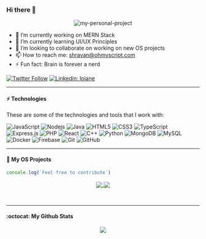 ### Hi there 👋

<p align="center">
  <img src="https://github-readme-quotes.herokuapp.com/quote?&theme=gotham" alt="my-personal-project"/>
</p>

- 🔭 I’m currently working on MERN Stack
- 🌱 I’m currently learning UI/UX Principles
- 👯 I’m looking to collaborate on working on new OS projects
- 📫 How to reach me: shravan@ohmyscript.com
- ⚡ Fun fact: Brain is forever a nerd

[![Twitter Follow](https://img.shields.io/twitter/follow/imshravankb?style=social)](https://twitter.com/imshravankb)
[![Linkedin: loiane](https://img.shields.io/badge/-Linkedin-blue?style=flat-square&logo=Linkedin&logoColor=white&link=www.linkedin.com/in/shravankb)](https://www.linkedin.com/in/shravankb/)

---
#### ⚡ Technologies

These are some of the technologies and tools that I work with:

![JavaScript](https://img.shields.io/badge/-JavaScript-black?style=flat-square&logo=javascript)
![Nodejs](https://img.shields.io/badge/-Nodejs-339933?style=flat-square&logo=Node.js&logoColor=white)
![Java](https://img.shields.io/badge/-Java-007396?style=flat-square&logo=java)
![HTML5](https://img.shields.io/badge/-HTML5-E34F26?style=flat-square&logo=html5&logoColor=white)
![CSS3](https://img.shields.io/badge/-CSS3-1572B6?style=flat-square&logo=css3)
![TypeScript](https://img.shields.io/badge/-TypeScript-007ACC?style=flat-square&logo=typescript)
![Express.js](https://img.shields.io/badge/-Express.js-yellow?style=flat-square&logo=Node.js&logoColor=black)
![PHP](https://img.shields.io/badge/-PHP-787CB5?style=flat-square&logo=PHP&logoColor=black)
![React](https://img.shields.io/badge/-React.js-black?style=flat-square&logo=react&logoColor=Crayola)
![C++](https://img.shields.io/badge/-C++-black?style=flat-square&logo=c&logoColor=Crayola)
![Python](https://img.shields.io/badge/-Python-ffff47?style=flat-square&logo=python)
![MongoDB](https://img.shields.io/badge/-MongoDB-black?style=flat-square&logo=mongodb)
![MySQL](https://img.shields.io/badge/-MySQL-4479A1?style=flat-square&logo=mysql&logoColor=white)
![Docker](https://img.shields.io/badge/-Docker-2496ED?style=flat-square&logo=docker&logoColor=white)
![Firebase](https://img.shields.io/badge/Firebase-FFCA28?style=flat-square&logo=firebase&logoColor=white)
![Git](https://img.shields.io/badge/-Git-black?style=flat-square&logo=git)
![GitHub](https://img.shields.io/badge/-GitHub-181717?style=flat-square&logo=github)

---

#### :trident: My OS Projects 

```javascript
console.log(`Feel free to contribute`)
```

<span>
<p align="center">
  <a href="https://github.com/shravan20/LearningResources">
    <img align="center" src="https://github-readme-stats.vercel.app/api/pin/?username=shravan20&repo=LearningResources" />
  </a>

  <a href="https://github.com/shravan20/github-readme-quotes">
    <img align="center" src="https://github-readme-stats.vercel.app/api/pin/?username=shravan20&repo=github-readme-quotes" />
  </a>
</p>
</span>


<br>

---

#### :octocat: My Github Stats

<p align="center">
<a href="//https://github.com/shravan20">
  <img align="center" src="https://github-readme-stats.vercel.app/api?username=shravan20&show_icons=true&theme=gotham" />
</a>
</p>

